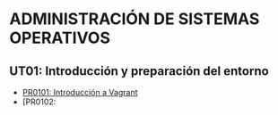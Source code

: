 # ADMINISTRACIÓN DE SISTEMAS OPERATIVOS

## UT01: Introducción y preparación del entorno

- [PR0101: Introducción a Vagrant](./ut01/pr0101)
- [PR0102: 
